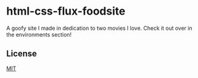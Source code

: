 # html-css-flux-foodsite

A goofy site I made in dedication to two movies I love. Check it out over in the environments section!

## License
[MIT](https://choosealicense.com/licenses/mit/)
